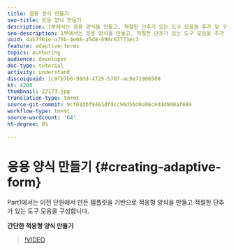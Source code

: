 ```yaml
---
title: 응용 양식 만들기
seo-title: 응용 양식 만들기
description: 1부에서는 응용 양식을 만들고, 적절한 단추가 있는 도구 모음을 추가 및 구성합니다.
seo-description: 1부에서는 응용 양식을 만들고, 적절한 단추가 있는 도구 모음을 추가 및 구성합니다.
uuid: 4ab7f01e-a75b-4e08-a5d8-690c63773ec3
feature: adaptive-forms
topics: authoring
audience: developer
doc-type: tutorial
activity: understand
discoiquuid: 1c9fb7b6-98dd-4725-b787-ac9e71906500
kt: 4208
thumbnail: 22173.jpg
translation-type: tm+mt
source-git-commit: 9cf01dbf9461df4cc96d5bd0a96c0d4d900af089
workflow-type: tm+mt
source-wordcount: '64'
ht-degree: 0%

---
```



# 응용 양식 만들기 {#creating-adaptive-form}

Part1에서는 이전 단원에서 만든 템플릿을 기반으로 적응형 양식을 만들고 적절한 단추가 있는 도구 모음을 구성합니다.

**간단한 적응형 양식 만들기**

>[!VIDEO](https://video.tv.adobe.com/v/22173/quality=9)







